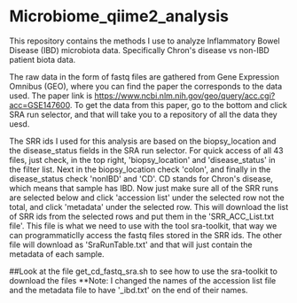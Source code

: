# Microbiome_qiime2_analysis
This repository contains the methods I use to analyze Inflammatory Bowel Disease (IBD) microbiota data. Specifically Chron's disease vs non-IBD patient biota data. 

The raw data in the form of fastq files are gathered from Gene Expression Omnibus (GEO), where you can find the paper the corresponds to the data used. 
The paper link is https://www.ncbi.nlm.nih.gov/geo/query/acc.cgi?acc=GSE147600.
To get the data from this paper, go to the bottom and click SRA run selector, and that will take you to a repository of all the data they uesd.

The SRR ids I used for this analysis are based on the biopsy_location and the disease_status fields in the SRA run selector. 
For quick access of all 43 files, just check, in the top right, 'biopsy_location' and 'disease_status' in the filter list. Next in the biopsy_location check 'colon', and finally in the disease_status check 'nonIBD' and 'CD'. CD stands for Chron's disease, which means that sample has IBD.
Now just make sure all of the SRR runs are selected below and click 'accession list' under the selected row not the total, and click 'metadata' under the selected row. This will download the list of SRR ids from the selected rows and put them in the 'SRR_ACC_List.txt file'. This file is what we need to use with the tool sra-toolkit, that way we can programmaticlly access the fastq files stored in the SRR ids. The other file will download as 'SraRunTable.txt' and that will just contain the metadata of each sample.

##Look at the file get_cd_fastq_sra.sh to see how to use the sra-toolkit to download the files
**Note: I changed the names of the accession list file and the metadata file to have '_ibd.txt' on the end of their names.
